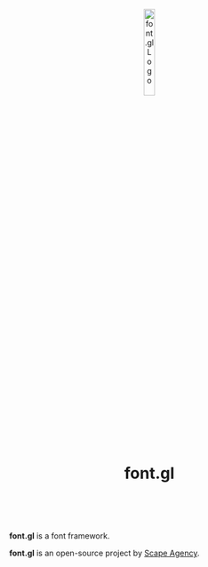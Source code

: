 <header>
<p align="center">
    <img src="assets/image/logo_dark.png" width="20%" height="20%" alt="font.gl Logo">
</p>
<h1 align='center' style='border-bottom: none;'>font.gl</h1>
<!-- <h3 align='center'></h3> -->
</header>
<br/>


**font.gl** is a font framework.


**font.gl** is an open-source project by [Scape Agency](https://www.scape.agency "Scape Agency website").